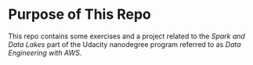 # Purpose of This Repo

This repo contains some exercises and a project related to the *Spark and Data Lakes* part of the Udacity nanodegree program referred to as *Data Engineering with AWS*.

